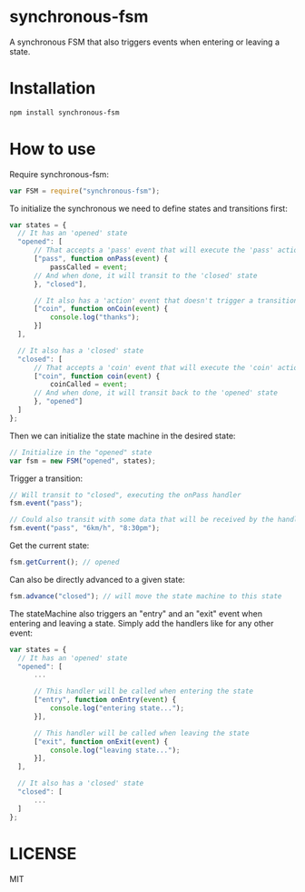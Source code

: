 synchronous-fsm
=============

A synchronous FSM that also triggers events when entering or leaving a state.

Installation
============

```bash
npm install synchronous-fsm
```

How to use
==========

Require synchronous-fsm:

```js
var FSM = require("synchronous-fsm");
```

To initialize the synchronous we need to define states and transitions first:

```js
var states = {
  // It has an 'opened' state
  "opened": [
      // That accepts a 'pass' event that will execute the 'pass' action
      ["pass", function onPass(event) {
          passCalled = event;
      // And when done, it will transit to the 'closed' state
      }, "closed"],

      // It also has a 'action' event that doesn't trigger a transition
      ["coin", function onCoin(event) {
          console.log("thanks");
      }]
  ],

  // It also has a 'closed' state
  "closed": [
      // That accepts a 'coin' event that will execute the 'coin' action
      ["coin", function coin(event) {
          coinCalled = event;
      // And when done, it will transit back to the 'opened' state
      }, "opened"]
  ]
};
```

Then we can initialize the state machine in the desired state:

```js
// Initialize in the "opened" state
var fsm = new FSM("opened", states);
```

Trigger a transition:

```js
// Will transit to "closed", executing the onPass handler
fsm.event("pass");

// Could also transit with some data that will be received by the handler
fsm.event("pass", "6km/h", "8:30pm");
```

Get the current state:

```js
fsm.getCurrent(); // opened
```

Can also be directly advanced to a given state:

```js
fsm.advance("closed"); // will move the state machine to this state
```

The stateMachine also triggers an "entry" and an "exit" event when entering and leaving a state. Simply add the handlers like for any other event:

```js
var states = {
  // It has an 'opened' state
  "opened": [
      ...

      // This handler will be called when entering the state
      ["entry", function onEntry(event) {
          console.log("entering state...");
      }],

      // This handler will be called when leaving the state
      ["exit", function onExit(event) {
          console.log("leaving state...");
      }],
  ],

  // It also has a 'closed' state
  "closed": [
      ...
  ]
};
```





LICENSE
=======

MIT
